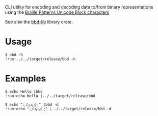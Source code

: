 CLI utility for encoding and decoding data to/from binary representations using
the
[Braille Patterns Unicode Block characters](https://en.wikipedia.org/wiki/Braille_Patterns)

See also the [bbd-lib](https://crates.io/crates/bbd-lib) library crate.

# Usage

```text
$ bbd -h
!run:../../target/release/bbd -h
```

# Examples

```text
$ echo Hello |bbd
!run:echo Hello |../../target/release/bbd
```

```text
$ echo "⢄⠮⢦⢦⢾⢐" |bbd -d
!run:echo "⢄⠮⢦⢦⢾⢐" |../../target/release/bbd -d
```

